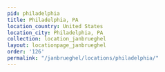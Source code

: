 ```yaml
---
pid: philadelphia
title: Philadelphia, PA
location_country: United States
location_city: Philadelphia, PA
collection: location_janbrueghel
layout: locationpage_janbrueghel
order: '126'
permalink: "/janbrueghel/locations/philadelphia/"
---
```

